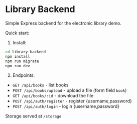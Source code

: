 # Library Backend

Simple Express backend for the electronic library demo.

Quick start:

1. Install:

```bash
cd library-backend
npm install
npm run migrate
npm run dev
```

2. Endpoints:
- `GET /api/books` - list books
- `POST /api/books/upload` - upload a file (form field `book`)
- `GET /api/books/:id` - download the file
- `POST /api/auth/register` - register {username,password}
- `POST /api/auth/login` - login {username,password}

Storage served at `/storage`
